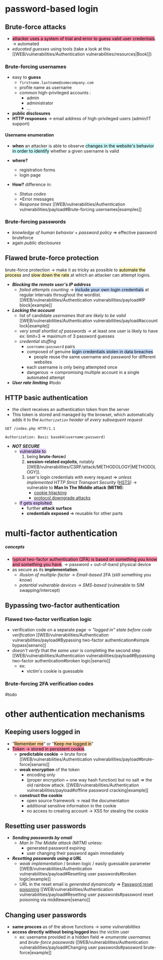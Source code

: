 # password-based login

## Brute-force attacks

- <mark style="background: #FF5582A6;">attacker uses a system of trial and error to guess valid user credentials</mark>. -> automated
- _educated guesses_ using tools (take a look at this [[WEB/vulnerabilities/Authentication vulnerabilities/resources|Book]])

### Brute-forcing usernames
- easy to **guess**
  - `firstname.lastname@somecompany.com`
  - profile name as username
  - common high-privileged accounts :
    - admin
    - administrator
    - ...
- **public disclosures**
- **HTTP responses** -> email address of high-privileged users (admin/IT support)
#### Username enumeration

- **when** an attacker is able to observe <mark style="background: #ABF7F7A6;">changes in the website's behavior in order to identify</mark> whether a given username is valid 

- **where?** 
  - registration forms
  - login page

- **How?** difference in:
  - *Status codes*
  - *Error messages
  - *Response times*
[[WEB/vulnerabilities/Authentication vulnerabilities/payload#Brute-forcing usernames|examples]]
### Brute-forcing passwords
- *knowledge of human behavior* + *password policy* => effective password bruteforce 
- again *public disclosures*
## Flawed brute-force protection

brute-force protection -> make it as tricky as possible to <mark style="background: #FFF3A3A6;">automate the process</mark> and <mark style="background: #FFF3A3A6;">slow down the rate</mark> at which an attacker can attempt logins.
- ***Blocking the remote user's IP address***
  - _failed attempts counting_ -> <mark style="background: #ADCCFFA6;">include your own login credentials</mark> at regular intervals throughout the wordlist. [[WEB/vulnerabilities/Authentication vulnerabilities/payload#IP block|example]] 
- ***Locking the account***
  - list of candidate *usernames that are likely to be valid* [[WEB/vulnerabilities/Authentication vulnerabilities/payload#account lock|example]]
  - *very small shortlist of passwords* -> at least one user is likely to have
    ex: limit=3 => maximum of 3 password guesses
  - *credential stuffing* 
    - `username:password` pairs
    - composed of genuine <mark style="background: #ADCCFFA6;">login credentials stolen in data breaches</mark>
       - people reuse the same username and password for different websites
    - each username is only being attempted once
    - dangerous -> compromising multiple account in a single automated attempt
- ***User rate limiting*** #todo
## HTTP basic authentication

- the client receives an authentication token from the server
- This token is stored and managed by the browser, which automatically adds it to the *`Authorization` header* of *every subsequent request*
```http header
GET /index.php HTTP/1.1

Authorization: Basic base64(username:password)
```

- ***NOT SECURE***
  - <mark style="background: #D2B3FFA6;">vulnerable to</mark>: 
    1) being **brute-force**d
    2) **session-related exploits**, notably [[WEB/vulnerabilities/CSRF/attack/METHODOLOGY|METHODOLOGY]].
    3) user's login credentials with every request => 
        _unless implemented_ *HTTP Strict Transport Security* ([HSTS](https://en.wikipedia.org/wiki/HTTP_Strict_Transport_Security)) -> vulnerable to **Man In The Middle attack (MITM)**:
        - [cookie hijacking](https://en.wikipedia.org/wiki/Session_hijacking)
        - [protocol downgrade attacks](https://en.wikipedia.org/wiki/Protocol_downgrade_attack)  
  - <mark style="background: #D2B3FFA6;">if gets exploited</mark>:
    - further **attack surface**
    - **credentials exposed** => reusable for other parts

# multi-factor authentication

##### concepts
- <mark style="background: #FF5582A6;">typical two-factor authentication (2FA) is based on something you know and something you have</mark>. -> password + out-of-band physical device
- as secure as its **implementation**.
  - *illusion of multiple-factor* -> _Email-based_ 2FA (still something you know)
  - *potential vulnerable devices* -> _SMS-based_ (vulnerable to SIM swapping/intercept)
## Bypassing two-factor authentication

### Flawed two-factor verification logic

- verification code on a separate page ->  *"logged in" state before code verification* [[WEB/vulnerabilities/Authentication vulnerabilities/payload#Bypassing two-factor authentication#simple bypass|senario]]
- *doesn't verify* that the *same user* is completing the second step [[WEB/vulnerabilities/Authentication vulnerabilities/payload#Bypassing two-factor authentication#broken logic|senario]]
  - ex: 
  	- victim's cookie is guessable 
### Brute-forcing 2FA verification codes
#todo
# other authentication mechanisms

## Keeping users logged in

- "<mark style="background: #FFB86CA6;">Remember me</mark>" or "<mark style="background: #FFB86CA6;">Keep me logged in</mark>"
- <mark style="background: #FF5582A6;">Token -> stored in persistent cookie</mark>.
  - **predictable cookie** -> brute force [[WEB/vulnerabilities/Authentication vulnerabilities/payload#brute-force|senario]]
  - **weak encryption** of the token
    - encoding only
    - (proper encryption + one way hash function) but no salt => the old rainbow attack. [[WEB/vulnerabilities/Authentication vulnerabilities/payload#offline password cracking|example]]
  - **construct the cookie**
    - open source framework -> read the documentation
    - additional sensitive information in the cookie
    - no access to creating account -> XSS for stealing the cookie
## Resetting user passwords

- ***Sending passwords by email*** 
  - _Man In The Middle attack (MITM)_ unless:
    - generated password expiring
    - user changing their password again immediately
- ***Resetting passwords using a URL***
  - *weak implementation* / broken logic / easily guessable parameter [[WEB/vulnerabilities/Authentication vulnerabilities/payload#Resetting user passwords#broken logic|example]] 
  - URL in the reset email is *generated dynamically* => [Password reset poisoning](https://portswigger.net/web-security/host-header/exploiting/password-reset-poisoning) [[WEB/vulnerabilities/Authentication vulnerabilities/payload#Resetting user passwords#password reset poisoning via middleware|senario]]
## Changing user passwords

- **same procces** as of the above functions -> *same vulnerabilities*
- **access directly without being logged in**as the victim user 
  - ex: username provided in a hidden field => *enumerate usernames* and *brute-force passwords* [[WEB/vulnerabilities/Authentication vulnerabilities/payload#Changing user passwords#password brute-force|example]]
